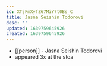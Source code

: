 ```yaml
---
id: XTjFmXyfZ67MiY7t0Bs_C
title: Jasna Seishin Todorovi
desc: ''
updated: 1639759645926
created: 1639759645926
---
```



- [[person]] - Jasna Seishin Todorovi
- appeared 3x at the stoa
